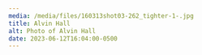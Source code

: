 ```yaml
---
media: /media/files/160313shot03-262_tighter-1-.jpg
title: Alvin Hall
alt: Photo of Alvin Hall
date: 2023-06-12T16:04:00-0500
---
```

